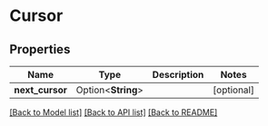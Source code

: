 # Cursor

## Properties

Name | Type | Description | Notes
------------ | ------------- | ------------- | -------------
**next_cursor** | Option<**String**> |  | [optional]

[[Back to Model list]](../README.md#documentation-for-models) [[Back to API list]](../README.md#documentation-for-api-endpoints) [[Back to README]](../README.md)


